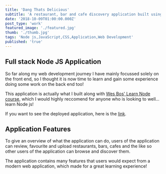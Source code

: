 ```yaml
---
title: 'Dang Thats Delicious'
subtitle: 'A restaurant, bar and cafe discovery application built using Node js.'
date: '2018-10-09T01:00:00.000Z'
post_type: 'work'
featured_image: './featured.jpg'
thumb: './thumb.jpg'
tags: 'Node js,JavaScript,CSS,Application,Web Development'
published: 'true'
---
```


## Full stack Node JS Application
So far along my web development journey I have mainly focussed solely on the front end, so I thought it is now time to learn and gain some experience doing some work on the back end too!

This application is actually what I built along with [Wes Bos' Learn Node course](https://learnnode.com/), which I would highly reccomend for anyone who is looking to well... learn Node js!

If you want to see the deployed application, here is the [link](https://dang-thats-delicious-rtpuctuozb.now.sh/).

## Application Features
To give an overview of what the application can do, users of the application can review, favourite and upload restaurants, bars, cafes and the like so other users of the application can browse and discover them.

The application contains many features that users would expect from a modern web application, which made for a great learning experience!
